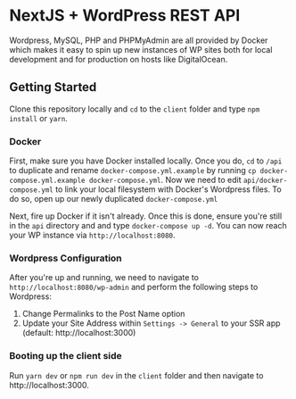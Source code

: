 # NextJS + WordPress REST API 

Wordpress, MySQL, PHP and PHPMyAdmin are all provided by Docker which makes it easy to spin up new instances of WP sites both for local development and for production on hosts like DigitalOcean.

## Getting Started
Clone this repository locally and `cd` to the `client` folder and type `npm install` or `yarn`.

### Docker
First, make sure you have Docker installed locally.  Once you do, `cd` to `/api` to duplicate and rename `docker-compose.yml.example` by running `cp docker-compose.yml.example docker-compose.yml`.  Now we need to edit `api/docker-compose.yml` to link your local filesystem with Docker's Wordpress files.  To do so, open up our newly duplicated `docker-compose.yml`  

Next, fire up Docker if it isn't already. Once this is done, ensure you're still in the `api` directory and and type `docker-compose up -d`.  You can now reach your WP instance via `http://localhost:8080`.

### Wordpress Configuration

After you're up and running, we need to navigate to `http://localhost:8080/wp-admin` and perform the following steps to Wordpress:

1. Change Permalinks to the Post Name option
1. Update your Site Address within `Settings -> General` to your SSR app (default: http://localhost:3000)

### Booting up the client side

Run `yarn dev` or `npm run dev` in the `client` folder and then navigate to http://localhost:3000.
